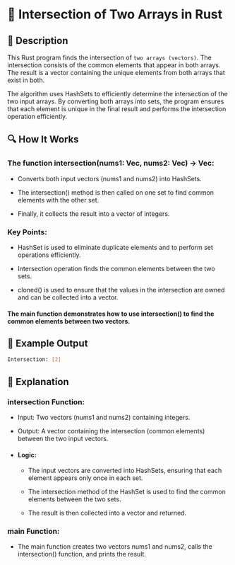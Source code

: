 
# 📌 Intersection of Two Arrays in Rust

## 🚀 Description
This Rust program finds the intersection of `two arrays (vectors)`. The intersection consists of the common elements that appear in both arrays. The result is a vector containing the unique elements from both arrays that exist in both.

The algorithm uses HashSets to efficiently determine the intersection of the two input arrays. By converting both arrays into sets, the program ensures that each element is unique in the final result and performs the intersection operation efficiently.

## 🔍 How It Works
### The function intersection(nums1: Vec<i32>, nums2: Vec<i32>) -> Vec<i32>:

- Converts both input vectors (nums1 and nums2) into HashSets.

- The intersection() method is then called on one set to find common elements with the other set.

- Finally, it collects the result into a vector of integers.

### Key Points:
- HashSet is used to eliminate duplicate elements and to perform set operations efficiently.

- Intersection operation finds the common elements between the two sets.

- cloned() is used to ensure that the values in the intersection are owned and can be collected into a vector.

#### The main function demonstrates how to use intersection() to find the common elements between two vectors.

## 🎯 Example Output
```sh
Intersection: [2]
```

## 📂 Explanation
### intersection Function:
- Input: Two vectors (nums1 and nums2) containing integers.

- Output: A vector containing the intersection (common elements) between the two input vectors.

- #### Logic:

     - The input vectors are converted into HashSets, ensuring that each element appears only once in each set.

     - The intersection method of the HashSet is used to find the common elements between the two sets.

     - The result is then collected into a vector and returned.

### main Function:
- The main function creates two vectors nums1 and nums2, calls the intersection() function, and prints the result.
